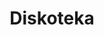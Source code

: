 ---
layout: showcase
title: "Diskoteka"
android: https://play.google.com/store/apps/details?id=com.drderico.diskoteka
website: https://play.google.com/store/apps/details?id=com.drderico.diskoteka
---